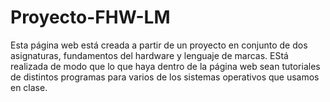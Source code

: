 # Proyecto-FHW-LM

Esta página web está creada a partir de un proyecto en conjunto de dos asignaturas, fundamentos del hardware y lenguaje de marcas. EStá realizada de modo que lo que haya dentro de la página web sean tutoriales de distintos programas para varios de los sistemas operativos que usamos en clase. 
